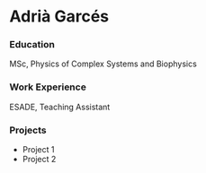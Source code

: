 # Adrià Garcés

### Education
MSc, Physics of Complex Systems and Biophysics

### Work Experience
ESADE, Teaching Assistant

### Projects
- Project 1
- Project 2
